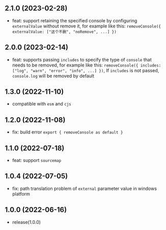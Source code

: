 ## 2.1.0 (2023-02-28)

- feat: support retaining the specified console by configuring `externalValue` without remove it, for example like this: `removeConsole({ externalValue: ["这个不删", "noRemove", ...] })`

## 2.0.0 (2023-02-14)

- feat: supports passing `includes` to specify the type of `console` that needs to be removed, for example like this: `removeConsole({ includes: ["log", "warn", "error", "info", ...] })`, If `includes` is not passed, `console.log` will be removed by default

## 1.3.0 (2022-11-10)

- compatible with `esm` and `cjs`

## 1.2.0 (2022-11-08)

- fix: build error `export { removeConsole as default }`

## 1.1.0 (2022-07-18)

- feat: support `sourcemap`

## 1.0.4 (2022-07-05)

- fix: path translation problem of `external` parameter value in windows platform

## 1.0.0 (2022-06-16)

- release(1.0.0)
